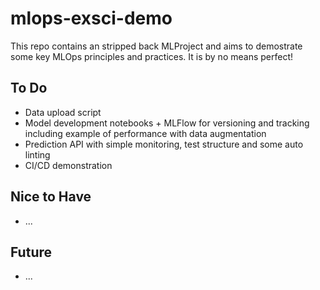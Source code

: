 # mlops-exsci-demo
This repo contains an stripped back MLProject and aims to demostrate some key MLOps principles and practices. It is by no means perfect! 

## To Do
* Data upload script 
* Model development notebooks + MLFlow for versioning and tracking including example of performance with data augmentation
* Prediction API with simple monitoring, test structure and some auto linting 
* CI/CD demonstration 

## Nice to Have 
* ... 

## Future 
* ...